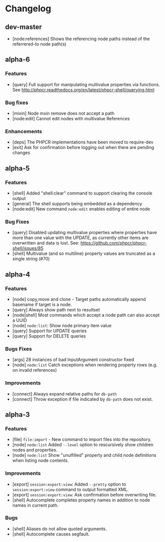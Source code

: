 Changelog
=========

dev-master
----------

- [node:references] Shows the referencing node paths instead of the referrered-to node path(s)

alpha-6
-------

### Features

- [query] Full support for manipulating multivalue properties via functions.
          See http://phpcr.readthedocs.org/en/latest/phpcr-shell/querying.html

### Bug fixes

- [mixin] Node mxin remove does not accept a path
- [node:edit] Cannot edit nodes with multivalue References

### Enhancements

- [deps] The PHPCR implementations have been moved to require-dev
- [exit] Ask for confirmation before logging out when there are pending changes

alpha-5
-------

### Features

- [shell] Added "shell:clear" command to support clearing the console output
- [general] The shell supports being embedded as a dependency
- [node:edit] New command `node:edit` enables editing of entire node

### Bug Fixes

- [query] Disabled updating multivalue properties where properties have more
          than one value with the UPDATE, as currently other items are overwritten and
          data is lost. See: https://github.com/phpcr/phpcr-shell/issues/85
- [shell] Multivalue (and so multiline) property values are truncated as a single string (#70)

alpha-4
-------

### Features

- [node] copy,move and clone - Target paths automatically append basename if target is a node.
- [query] Always show path next to resultset
- [node|shell] Most commands which accept a node path can also accept a UUID
- [node] `node:list`: Show node primary item value
- [query] Support for UPDATE queries
- [query] Support for DELETE queries

### Bugs Fixes

- [args] 28 instances of bad InputArgument constructor fixed
- [node] `node:list` Catch exceptions when rendering property rows (e.g. on invalid references)

### Improvements

- [connect] Always expand relative paths for `db-path`
- [connect] Throw exception if file indicated by `db-path` does not exist.

alpha-3
-------

### Features

- [file] `file:import` - New command to import files into the repository.
- [node] `node:list` Added `--level` option to rescursively show children nodes and properties.
- [node] `node:list` Show "unulfilled" property and child node definitions when listing node contents.

### Improvements

- [export] `session:export:view`: Added `--pretty` option to `session:export:view` command to output formatted XML.
- [export] `session:export:view`: Ask confirmation before overwriting file.
- [shell] Autocomplete completes property names in addition to node names in current path.

### Bugs

- [shell] Aliases do not allow quoted arguments.
- [shell] Autocomplete causes segfault.
